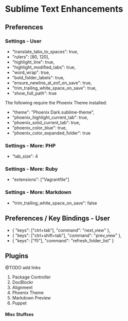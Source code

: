 # Sublime Text Enhancements

## Preferences

### Settings - User
* "translate_tabs_to_spaces": true,
* "rulers": [80, 120],
* "highlight_line": true,
* "highlight_modified_tabs": true,
* "word_wrap": true,
* "bold_folder_labels": true,
* "ensure_newline_at_eof_on_save": true,
* "trim_trailing_white_space_on_save": true,
* "show_full_path": true

The following require the Phoenix Theme installed:

* "theme": "Phoenix Dark.sublime-theme",
* "phoenix_highlight_current_tab": true,
* "phoenix_solid_current_tab": true,
* "phoenix_color_blue": true,
* "phoenix_color_expanded_folder": true

### Settings - More: PHP
* "tab_size": 4

### Settings - More: Ruby
* "extensions": ["Vagrantfile"]

### Settings - More: Markdown
* "trim_trailing_white_space_on_save": false

## Preferences / Key Bindings - User
* { "keys": ["ctrl+tab"], "command": "next_view" },
* { "keys": ["ctrl+shift+tab"], "command": "prev_view" },
* { "keys": ["f5"], "command": "refresh_folder_list" }

## Plugins
@TODO add links

1. Package Controller
2. DocBlockr
3. Alignment
4. Phoenix Theme
5. Markdown Preview
6. Puppet

#### Misc Stuffses
